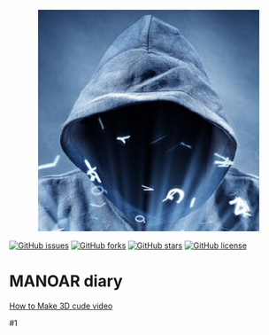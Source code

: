 <p align="center"><img src="https://raw.githubusercontent.com/Chanzhaoyu/chatgpt-web/main/src/assets/avatar.jpg" width="400"></p>


[![GitHub issues](https://img.shields.io/github/issues/tarikmanoar/Manoar-Dairy?style=flat-square)](https://github.com/tarikmanoar/Manoar-Dairy/issues)
[![GitHub forks](https://img.shields.io/github/forks/tarikmanoar/Manoar-Dairy?style=flat-square)](https://github.com/tarikmanoar/Manoar-Dairy/network)
[![GitHub stars](https://img.shields.io/github/stars/tarikmanoar/Manoar-Dairy?style=flat-square)](https://github.com/tarikmanoar/Manoar-Dairy/stargazers)
[![GitHub license](https://img.shields.io/github/license/tarikmanoar/Manoar-Dairy?style=flat-square)](https://github.com/tarikmanoar/Manoar-Dairy/blob/master/LICENSE)

# MANOAR diary

<a href='/3D-cube-video.md'>How to Make 3D cude video </a>

#1
